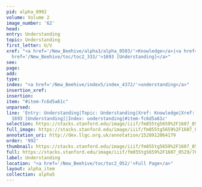 ```yaml
---
pid: alpha_0992
volume: Volume 2
image_number: '62'
head: 
entry: Understanding
topic: Understanding
first_letter: U/V
xref: "<a href='/New_Beehive/alpha3/alpha_0503/'>Knowledge</a>|<a href='/New_Beehive/alpha3/alpha_0525/'>Learning</a>|<a
  href='/New_Beehive/toc/toc2_333/'>1693 [Understanding]</a>"
see: 
page: 
add: 
type: 
index: "<a href='/New_Beehive/index5/index_4372/'>understanding</a>"
insertion_xref: 
insertion: 
item: "#item-fc6d5a61c"
unparsed: 
line: 'Entry: Understanding|Topic: Understanding|Xref: Knowledge|Xref: Learning|Xref:
  1693 [Understanding]|Index: understanding|#item-fc6d5a61c'
selection: https://stacks.stanford.edu/image/iiif/fm855tg5659%2F1607_0529/789,1235,2985,633/full/0/default.jpg
full_image: https://stacks.stanford.edu/image/iiif/fm855tg5659%2F1607_0529/full/full/0/default.jpg
annotation_uri: http://dev.llgc.org.uk/annotation/1528912064179
order: '992'
thumbnail: https://stacks.stanford.edu/image/iiif/fm855tg5659%2F1607_0529/789,1235,600,180/250,/0/default.jpg
full: https://stacks.stanford.edu/image/iiif/fm855tg5659%2F1607_0529/789,1235,2985,633/full/0/default.jpg
label: Understanding
location: "<a href='/New_Beehive/toc/toc2_052/'>Full Page</a>"
layout: alpha_item
collection: alpha5
---
```

